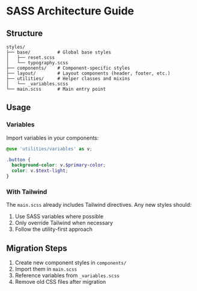 # SASS Architecture Guide

## Structure
```
styles/
├── base/          # Global base styles
│   ├── reset.scss
│   └── typography.scss
├── components/    # Component-specific styles
├── layout/        # Layout components (header, footer, etc.)
├── utilities/     # Helper classes and mixins
│   └── _variables.scss
└── main.scss      # Main entry point
```

## Usage

### Variables
Import variables in your components:
```scss
@use 'utilities/variables' as v;

.button {
  background-color: v.$primary-color;
  color: v.$text-light;
}
```

### With Tailwind
The `main.scss` already includes Tailwind directives. Any new styles should:
1. Use SASS variables where possible
2. Only override Tailwind when necessary
3. Follow the utility-first approach

## Migration Steps
1. Create new component styles in `components/`
2. Import them in `main.scss`
3. Reference variables from `_variables.scss`
4. Remove old CSS files after migration